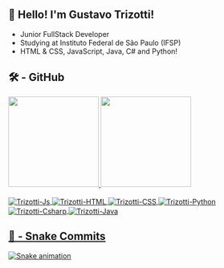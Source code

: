 ## 👋 Hello! I'm Gustavo Trizotti! 
- Junior FullStack Developer
- Studying at Instituto Federal de São Paulo (IFSP)
- HTML & CSS, JavaScript, Java, C# and Python!

## 🛠 - GitHub

<div>
  <a href="https://github.com/GustavoTrizotti">
  <img height="180em" src="https://github-readme-stats.vercel.app/api?username=GustavoTrizotti&show_icons=true&theme=dark&include_all_commits=true&count_private=true"/>
  <img height="180em" src="https://github-readme-stats.vercel.app/api/top-langs/?username=GustavoTrizotti&layout=compact&langs_count=7&theme=dark"/>
</div>

<div><br>
  <img align="center" alt="Trizotti-Js" src="https://img.shields.io/badge/JavaScript-F7DF1E?style=for-the-badge&logo=javascript&logoColor=black">
  <img align="center" alt="Trizotti-HTML" src="https://img.shields.io/badge/HTML5-E34F26?style=for-the-badge&logo=html5&logoColor=white">
  <img align="center" alt="Trizotti-CSS" src="https://img.shields.io/badge/CSS3-1572B6?style=for-the-badge&logo=css3&logoColor=white">
  <img align="center" alt="Trizotti-Python" src="https://img.shields.io/badge/Python-14354C?style=for-the-badge&logo=python&logoColor=white">
  <img align="center" alt="Trizotti-Csharp" src="https://img.shields.io/badge/C%23-239120?style=for-the-badge&logo=c-sharp&logoColor=white">
  <img align="center" alt="Trizotti-Java" src="https://img.shields.io/badge/Java-ED8B00?style=for-the-badge&logo=java&logoColor=white">
</div>

## 🐍 - Snake Commits

<div> 

  ![Snake animation](https://github.com/GustavoTrizotti/GustavoTrizotti/blob/output/github-contribution-grid-snake.svg)
 
</div>

##
